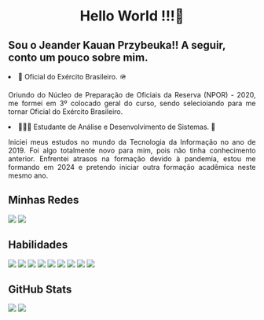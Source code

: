 ###

<h1 align="center">Hello World !!!👋</h1>
<div>
  <h2> Sou o Jeander Kauan Przybeuka!! A seguir, conto um pouco sobre mim. </h2> 
  <li>🔰 Oficial do Exército Brasileiro. 🪖</li>
  <p align="justify"> Oriundo do Núcleo de Preparação de Oficiais da Reserva (NPOR) - 2020, me formei em 3º colocado geral do curso, sendo selecioiando para me tornar Oficial do Exército Brasileiro.</p>
  <li>👨🏼‍💻 Estudante de Análise e Desenvolvimento de Sistemas. 👾</li>
  <p align="justify"> Iniciei meus estudos no mundo da Tecnologia da Informação no ano de 2019. Foi algo totalmente novo para mim, pois não tinha conhecimento anterior. Enfrentei atrasos na formação devido à pandemia, estou me formando em 2024 e pretendo iniciar outra formação acadêmica neste mesmo ano.</p>
</div>

###

<div align="left">
  <h2>Minhas Redes</h2>
  <img src="https://img.shields.io/badge/LinkedIn-0077B5?style=for-the-badge&logo=linkedin&logoColor=white)](https://www.linkedin.com/in/jeanderkauan/"/>
  <img src="https://img.shields.io/badge/Instagram-E4405F?style=for-the-badge&logo=instagram&logoColor=white)](https://www.instagram.com/jeanderkauan/"/>
</div>

###

<div align="left">
  <h2>Habilidades</h2>
  <img src="https://img.shields.io/badge/Java-ED8B00?style=for-the-badge&logo=openjdk&logoColor=white"/>
  <img src="https://img.shields.io/badge/.NET-5C2D91?style=for-the-badge&logo=.net&logoColor=white"/>
  <img src="https://img.shields.io/badge/Spring-6DB33F?style=for-the-badge&logo=spring&logoColor=white"/>
  <img src="https://img.shields.io/badge/HTML5-E34F26?style=for-the-badge&logo=html5&logoColor=white"/>
  <img src="https://img.shields.io/badge/CSS3-1572B6?style=for-the-badge&logo=css3&logoColor=white"/>
  <img src="https://img.shields.io/badge/JavaScript-F7DF1E?style=for-the-badge&logo=javascript&logoColor=black"/>
  <img src="https://img.shields.io/badge/Node.js-43853D?style=for-the-badge&logo=node.js&logoColor=white"/>
  <img src="https://img.shields.io/badge/Git-000?style=for-the-badge&logo=git&logoColor=E94D5F)](https://git-scm.com/doc"/>
  <img src="https://img.shields.io/badge/GitHub-000?style=for-the-badge&logo=github&logoColor=30A3DC)](https://docs.github.com/"/>
</div>

###

<div align="left">
  <h2>GitHub Stats</h2>
  <img src="https://github-readme-stats.vercel.app/api?username=przybeuka&theme=transparent&bg_color=000&border_color=AA42F7&show_icons=true&icon_color=AA42F7&title_color=AA42F7&text_color=FFF"  />
  <img src="https://github-readme-stats.vercel.app/api/top-langs?username=przybeuka&layout=compact&bg_color=000&border_color=AA42F7&title_color=AA42F7&text_color=FFF"  />
</div>

###
